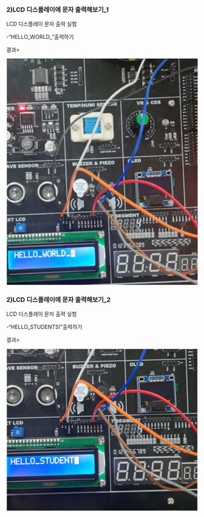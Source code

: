 ### 2)LCD 디스플레이에 문자 출력해보기_1

LCD 디스플레이 문자 출력 실험

-“HELLO_WORLD_”출력하기

결과>

<img src="./../../images/image-20231219030006195.png" alt="image-20231219030006195"  />





### 2)LCD 디스플레이에 문자 출력해보기_2

LCD 디스플레이 문자 출력 실험

-“HELLO_STUDENTS!”출력하기

결과>

![image-20231219030027461](./../../images/image-20231219030027461.png)